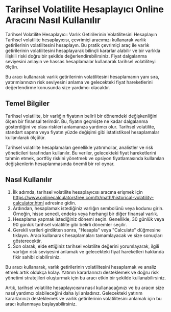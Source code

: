 Tarihsel Volatilite Hesaplayıcı Online Aracını Nasıl Kullanılır
===============================================================

Tarihsel Volatilite Hesaplayıcı: Varlık Getirilerinin Volatilitesini Hesaplayın Tarihsel volatilite hesaplayıcısı, çevrimiçi aracımızı kullanarak varlık getirilerinin volatilitesini hesaplayın. Bu pratik çevrimiçi araç ile varlık getirilerinin volatilitesini hesaplayarak bilinçli kararlar alabilir ve bir varlıkla ilişkili riski doğru bir şekilde değerlendirebilirsiniz. Fiyat dalgalanma seviyesini anlayın ve hassas hesaplamalar kullanarak tarihsel volatiliteyi ölçün.

Bu aracı kullanarak varlık getirilerinin volatilitesini hesaplamanın yanı sıra, yatırımlarınızın risk seviyesini anlama ve gelecekteki fiyat hareketlerini değerlendirme konusunda size yardımcı olacaktır.

Temel Bilgiler
--------------

Tarihsel volatilite, bir varlığın fiyatının belirli bir dönemdeki değişkenliğini ölçen bir finansal terimdir. Bu, fiyatın geçmişte ne kadar dalgalanma gösterdiğini ve olası riskleri anlamanıza yardımcı olur. Tarihsel volatilite, standart sapma veya fiyatın yüzde değişimi gibi istatistiksel hesaplamalar kullanılarak ölçülür.

Tarihsel volatilite hesaplamaları genellikle yatırımcılar, analistler ve risk yöneticileri tarafından kullanılır. Bu veriler, gelecekteki fiyat hareketlerini tahmin etmek, portföy riskini yönetmek ve opsiyon fiyatlamasında kullanılan değişkenlerin hesaplanmasında önemli bir rol oynar.

Nasıl Kullanılır
----------------

1. İlk adımda, tarihsel volatilite hesaplayıcısı aracına erişmek için <https://www.onlinecalculatorsfree.com/tr/math/historical-volatility-calculator.html> adresine gidin.
2. Ardından, hesaplamak istediğiniz varlığın sembolünü veya kodunu girin. Örneğin, hisse senedi, endeks veya herhangi bir diğer finansal varlık.
3. Hesaplama yapmak istediğiniz dönemi seçin. Genellikle, 30 günlük veya 90 günlük tarihsel volatilite gibi belirli dönemler seçilir.
4. Gerekli verileri girdikten sonra, "Hesapla" veya "Calculate" düğmesine tıklayın. Aracı kullanarak hesaplamaları tamamlayacak ve size sonuçları gösterecektir.
5. Son olarak, elde ettiğiniz tarihsel volatilite değerini yorumlayarak, ilgili varlığın risk seviyesini anlamak ve gelecekteki fiyat hareketleri hakkında fikir sahibi olabilirsiniz.

Bu aracı kullanarak, varlık getirilerinin volatilitesini hesaplamak ve analiz etmek artık oldukça kolay. Yatırım kararlarınızı desteklemek ve doğru risk yönetimi stratejileri oluşturmak için bu aracı etkin bir şekilde kullanabilirsiniz.

Artık, tarihsel volatilite hesaplayıcısını nasıl kullanacağınızı ve bu aracın size nasıl yardımcı olabileceğini daha iyi anladınız. Gelecekteki yatırım kararlarınızı desteklemek ve varlık getirilerinin volatilitesini anlamak için bu aracı kullanmaya başlayabilirsiniz.